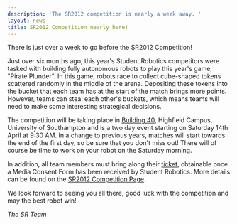 ```yaml
---
description: 'The SR2012 competition is nearly a week away. '
layout: news
title: SR2012 Competition nearly here!
---
```

There is just over a week to go before the SR2012 Competition!

Just over six months ago, this year's Student Robotics competitors were tasked with building fully autonomous robots to 
play this year's game, "Pirate Plunder".  In this game, robots race to collect cube-shaped tokens scattered randomly in 
the middle of the arena.  Depositing these tokens into the bucket that each team has at the start of the match brings 
more points.  However, teams can steal each other's buckets, which means teams will need to make some interesting 
strategical decisions.

The competition will be taking place in [Building 40](http://data.southampton.ac.uk/building/40.html),
 Highfield Campus, University of Southampton and is a two day event
 starting on Saturday 14th April at 9:30 AM.
In a change to previous years,
 matches will start towards the end of the first day,
 so be sure that you don't miss out!
There will of course be time to work on your robot on the Saturday morning.

In addition, all team members must bring along their [ticket](/schools/team-leaders/#Tickets),
 obtainable once a Media Consent Form
 has been received by Student Robotics.
More details can be found on the [SR2012 Competition Page](/events/sr2012/2012-04-14-competition).

We look forward to seeing you all there, good luck with the competition
 and may the best robot win!

_The SR Team_
